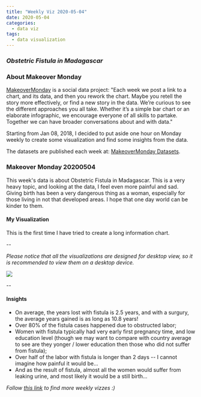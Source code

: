 ```yaml
---
title: "Weekly Viz 2020-05-04"
date: 2020-05-04
categories:
  - data viz
tags:
  - data visualization
---
```


### *Obstetric Fistula in Madagascar*


### About Makeover Monday

[MakeoverMonday](http://www.makeovermonday.co.uk/) is a social data project:
"Each week we post a link to a chart, and its data, and then you rework the chart.
Maybe you retell the story more effectively, or find a new story in the data.
We’re curious to see the different approaches you all take. Whether it’s a simple bar chart or an elaborate infographic, we encourage everyone of all skills to partake.
Together we can have broader conversations about and with data."

Starting from Jan 08, 2018, I decided to put aside one hour on Monday weekly to create some visualization and find some insights from the data.

The datasets are published each week at: [MakeoverMonday Datasets](http://www.makeovermonday.co.uk/data/).

### Makeover Monday 20200504

This week's data is about Obstetric Fistula in Madagascar. This is a very heavy topic, and looking at the data, I feel even more painful and sad. Giving birth has been a very dangerous thing as a woman, especially for those living in not that developed areas. I hope that one day world can be kinder to them.  

#### My Visualization

This is the first time I have tried to create a long information chart.  

--  

*Please notice that all the visualizations are designed for desktop view, so it is recommended to view them on a desktop device.*  

<div class='tableauPlaceholder' id='viz1588655165371' style='position: relative'>
<noscript><a href='#'>
  <img alt=' ' src='https:&#47;&#47;public.tableau.com&#47;static&#47;images&#47;Ma&#47;MakeOverMonday2020504ObstetricFistulainMadagascar&#47;ObstetricFistulainMadagascar&#47;1_rss.png' style='border: none' />
</a></noscript>
<object class='tableauViz'  style='display:none;'>
  <param name='host_url' value='https%3A%2F%2Fpublic.tableau.com%2F' />
  <param name='embed_code_version' value='3' />
  <param name='site_root' value='' />
  <param name='name' value='MakeOverMonday2020504ObstetricFistulainMadagascar&#47;ObstetricFistulainMadagascar' />
  <param name='tabs' value='no' />
  <param name='toolbar' value='yes' />
  <param name='static_image' value='https:&#47;&#47;public.tableau.com&#47;static&#47;images&#47;Ma&#47;MakeOverMonday2020504ObstetricFistulainMadagascar&#47;ObstetricFistulainMadagascar&#47;1.png' /> 
  <param name='animate_transition' value='yes' />
  <param name='display_static_image' value='yes' />
  <param name='display_spinner' value='yes' />
  <param name='display_overlay' value='yes' />
  <param name='display_count' value='yes' />
</object></div>              
<script type='text/javascript'>            
  var divElement = document.getElementById('viz1588655165371');    
  var vizElement = divElement.getElementsByTagName('object')[0];          
  if ( divElement.offsetWidth > 800 ) { vizElement.style.width='800px';vizElement.style.height='2027px';} else if ( divElement.offsetWidth > 500 ) { vizElement.style.width='800px';vizElement.style.height='2027px';} else { vizElement.style.width='100%';vizElement.style.height='2427px';}              
  var scriptElement = document.createElement('script');     
  scriptElement.src = 'https://public.tableau.com/javascripts/api/viz_v1.js';      
  vizElement.parentNode.insertBefore(scriptElement, vizElement);           
</script>  
  
--  

#### Insights
* On average, the years lost with fistula is 2.5 years, and with a surgury, the average years gained is as long as 10.8 years!  
* Over 80% of the fistula cases happened due to obstructed labor;  
* Women with fistula typically had very early first pregnancy time, and low education level (though we may want to compare with country average to see are they yonger / lower education then those who did not suffer from fistula);  
* Over half of the labor with fistula is longer than 2 days -- I cannot imagine how painful it would be...  
* And as the result of fistula, almost all the women would suffer from leaking urine, and most likely it would be a still birth...
  

*Follow [this link](https://yudong-94.github.io/personal-website/project/MakeOverMonday2020/) to find more weekly vizzes :)*